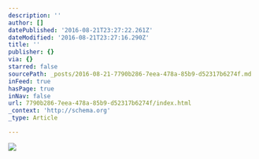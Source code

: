 ```yaml
---
description: ''
author: []
datePublished: '2016-08-21T23:27:22.261Z'
dateModified: '2016-08-21T23:27:16.290Z'
title: ''
publisher: {}
via: {}
starred: false
sourcePath: _posts/2016-08-21-7790b286-7eea-478a-85b9-d52317b6274f.md
inFeed: true
hasPage: true
inNav: false
url: 7790b286-7eea-478a-85b9-d52317b6274f/index.html
_context: 'http://schema.org'
_type: Article

---
```

![](https://the-grid-user-content.s3-us-west-2.amazonaws.com/6000083a-4bf9-4637-84c7-f73e4a1c417b.jpg)